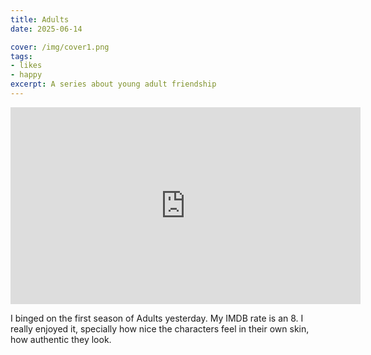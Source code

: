 ```yaml
---
title: Adults
date: 2025-06-14

cover: /img/cover1.png
tags: 
- likes
- happy
excerpt: A series about young adult friendship
---
```



<iframe width="560" height="315" src="https://www.youtube.com/embed/dIUyP-tKWbw?si=DrumUSLFxXaTpU59" title="YouTube video player" frameborder="0" allow="accelerometer; autoplay; clipboard-write; encrypted-media; gyroscope; picture-in-picture; web-share" referrerpolicy="strict-origin-when-cross-origin" allowfullscreen></iframe>

I binged on the first season of Adults yesterday. My IMDB rate is an 8. 
I really enjoyed it, specially how nice the characters feel in their own skin, how authentic they look.